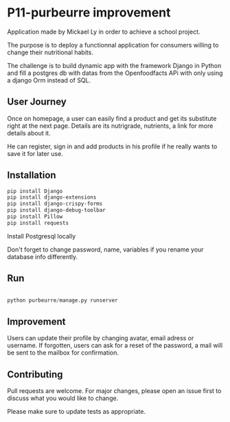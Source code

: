 # P11-purbeurre improvement

Application made by Mickael Ly in order to achieve a school project.

The purpose is to deploy a functionnal application for consumers willing to change their nutritional habits. 

The challenge is to build dynamic app with the framework Django in Python and fill a postgres db with datas from the Openfoodfacts APi with only using a django Orm instead of SQL.

## User Journey

Once on homepage, a user can easily find a product and get its substitute right at the next page. Details are its nutrigrade, nutrients, a link for more details about it.

He can register, sign in and add products in his profile if he really wants to save it for later use.


## Installation

```bash
pip install Django
pip install django-extensions
pip install django-crispy-forms
pip install django-debug-toolbar
pip install Pillow
pip install requests
```

Install Postgresql locally 

Don't forget to change password, name, variables if you rename your database info differently.

## Run

```python

python purbeurre/manage.py runserver

```
## Improvement

Users can update their profile by changing avatar, email adress or username.
If forgotten, users can ask for a reset of the password, a mail will be sent to the mailbox for confirmation.

## Contributing
Pull requests are welcome. For major changes, please open an issue first to discuss what you would like to change.

Please make sure to update tests as appropriate.
